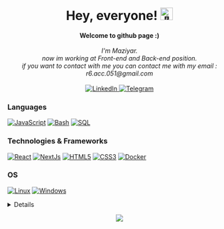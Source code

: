 <h1 align="center">Hey, everyone! <img src="https://github-production-user-asset-6210df.s3.amazonaws.com/24524555/238178097-766d336d-b87d-44ba-807c-c51de2bc6b4d.gif" width="28px" alt="👋"></h1>

<p align="center">
    <b>Welcome to github page :)</b><br><br>
    <i>
        I'm Maziyar.<br>
        now im working at Front-end and Back-end position.<br>
        if you want to contact with me you can contact me with my email : r6.acc.051@gmail.com<br>
    </i><br>
    <a href="https://www.linkedin.com/in/maziyar-isanezhad-508a57276/">
        <img src="https://img.shields.io/badge/LinkedIn-blue?style=flat-square&logo=linkedin" alt="LinkedIn">
    </a>
    <a href="https://t.me/Maziyar_red0x">
        <img src="https://img.shields.io/badge/Telegram-blue?style=flat-square&logo=telegram" alt="Telegram">
    </a>
</p>

### Languages
[![JavaScript](https://img.shields.io/badge/javascript-black?style=for-the-badge&logo=javascript)](https://github.com/maziyar-redox)
[![Bash](https://img.shields.io/badge/bash-black?style=for-the-badge&logo=gnu-bash&logoColor=white)](https://github.com/maziyar-redox)
[![SQL](https://img.shields.io/badge/sql-black?style=for-the-badge&logo=mysql)](https://github.com/maziyar-redox)

### Technologies & Frameworks
[![React](https://img.shields.io/badge/react-black?style=for-the-badge&logo=react)](https://github.com/maziyar-redox)
[![NextJs](https://img.shields.io/badge/nextjs-black?style=for-the-badge&logo=nextjs)](https://github.com/maziyar-redox)
[![HTML5](https://img.shields.io/badge/html5-black?style=for-the-badge&logo=html5)](https://github.com/maziyar-redox)
[![CSS3](https://img.shields.io/badge/css3-black?style=for-the-badge&logo=css3)](https://github.com/maziyar-redox)
[![Docker](https://img.shields.io/badge/docker-black?style=for-the-badge&logo=docker)](https://github.com/maziyar-redox)

### OS
[![Linux](https://img.shields.io/badge/linux-black?style=for-the-badge&logo=Linux)](https://github.com/maziyar-redox)
[![Windows](https://img.shields.io/badge/Windows-black?style=for-the-badge&logo=Windows)](https://github.com/maziyar-redox)

<details>
<p align="center">
  <a href="https://github.com/maziyar-redox">
    <img src="http://github-profile-summary-cards.vercel.app/api/cards/profile-details?username=maziyar-redox&theme=nord_dark" />
  </a>
  <a href="https://github.com/maziyar-redox">
    <img src="http://github-profile-summary-cards.vercel.app/api/cards/repos-per-language?username=maziyar-redox&theme=nord_dark" />
  </a>
  <a href="https://github.com/maziyar-redox">
    <img src="http://github-profile-summary-cards.vercel.app/api/cards/most-commit-language?username=maziyar-redox&theme=nord_dark" />
  </a>
  <a href="https://github.com/maziyar-redox">
    <img src="http://github-profile-summary-cards.vercel.app/api/cards/stats?username=maziyar-redox&theme=nord_dark" />
  </a>
</p>
</details>

<p align="center">
  <a href="https://github.com/maziyar-redox">
    <img src="https://komarev.com/ghpvc/?username=maziyar-redox&color=blue&style=flat)" />
  </a>
</p>
